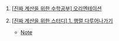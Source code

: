 1. [[진짜 계산을 위한 수학공부] 오리엔테이션](https://youtu.be/c6Odk1xI-vU)

2. [[진짜 계산을 위한 스터디] 1. 행렬 다루어나가기](https://youtu.be/kPdt4gaIEG0)
    - [Note](./Note/01_행렬_다루어나가기.md)